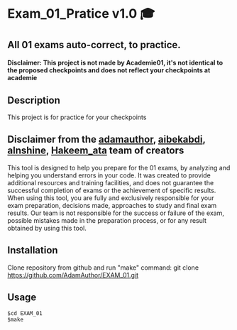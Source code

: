 # Exam_01_Pratice v1.0 🎓
 ## All 01 exams auto-correct, to practice.
 #### Disclaimer: This project is not made by Academie01, it's not identical to the proposed checkpoints and does not reflect your checkpoints at academie

 ## Description
 This project is for practice for your checkpoints

 ## Disclaimer from the [adamauthor](https://github.com/AdamAuthor), [aibekabdi](https://github.com/Aibekabdi), [alnshine](https://github.com/alnshine), [Hakeem_ata](https://github.com/hhaakkimm) team of creators

 This tool is designed to help you prepare for the 01 exams, by analyzing and helping you understand errors in your code. 
 It was created to provide additional resources and training facilities, and does not guarantee the successful completion of exams or the achievement of specific results.
 When using this tool, you are fully and exclusively responsible for your exam preparation, decisions made, approaches to study and final exam results. 
 Our team is not responsible for the success or failure of the exam, possible mistakes made in the preparation process, or for any result obtained by using this tool.

 ## Installation
 Clone repository from github and run "make" command:
 git clone https://github.com/AdamAuthor/EXAM_01.git

 ## Usage
 ```
 $cd EXAM_01
 $make

 ```

